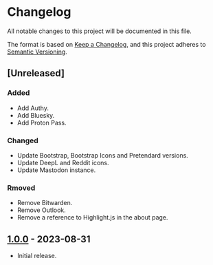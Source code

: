 # Changelog

All notable changes to this project will be documented in this file.

The format is based on [Keep a Changelog](https://keepachangelog.com/en/1.1.0/), and this project adheres to [Semantic Versioning](https://semver.org/spec/v2.0.0.html).

## [Unreleased]

### Added

- Add Authy.
- Add Bluesky.
- Add Proton Pass.

### Changed

- Update Bootstrap, Bootstrap Icons and Pretendard versions.
- Update DeepL and Reddit icons.
- Update Mastodon instance.

### Rmoved

- Remove Bitwarden.
- Remove Outlook.
- Remove a reference to Highlight.js in the about page.

## [1.0.0] - 2023-08-31

- Initial release.

[1.0.0]: https://github.com/qiaeru.com/releases/tag/v1.0.0
